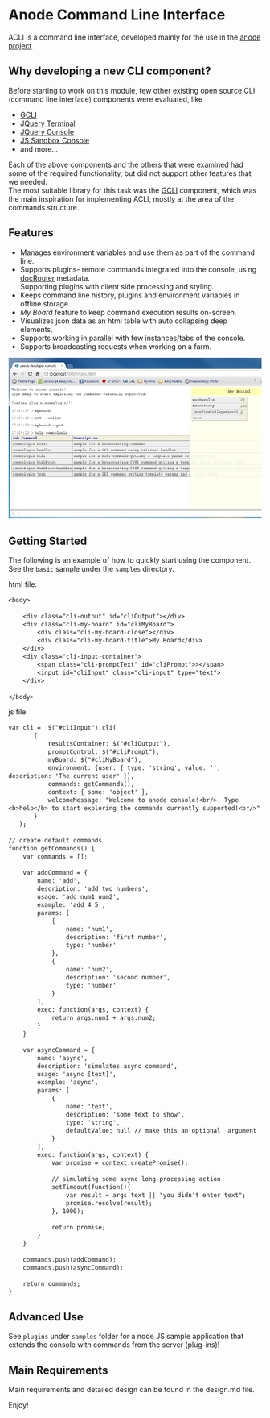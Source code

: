 Anode Command Line Interface
=============================
ACLI is a command line interface, developed mainly for the use in the [anode project](http://anodejs.org).  

Why developing a new CLI component?
-----------------------------------
Before starting to work on this module, few other existing open source CLI (command line interface) components were evaluated, like

* [GCLI](https://github.com/mozilla/gcli)
* [JQuery Terminal](http://terminal.jcubic.pl/examples.php)
* [JQuery Console](http://neocotic.com/jquery-console)
* [JS Sandbox Console](http://josscrowcroft.github.com/javascript-sandbox-console)
* and more...

Each of the above components and the others that were examined had some of the required functionality, but did not support other features that we needed.  
The most suitable library for this task was the [GCLI](https://github.com/mozilla/gcli) component, which was the main inspiration for implementing ACLI, mostly at the area of the commands structure.  

Features
--------
* Manages environment variables and use them as part of the command line.
* Supports plugins- remote commands integrated into the console, using [docRouter](https://github.com/anodejs/node-docrouter) metadata.  
	Supporting plugins with client side processing and styling.  
* Keeps command line history, plugins and environment variables in offline storage.
* _My Board_ feature to keep command execution results on-screen.
* Visualizes json data as an html table with auto collapsing deep elements.
* Supports working in parallel with few instances/tabs of the console.
* Supports broadcasting requests when working on a farm.


![Example for 'My Board' feature](cli_myboard.jpg "aCLI with My Board")

Getting Started
---------------
The following is an example of how to quickly start using the component.  
See the `basic` sample under the `samples` directory.  

html file:
	
	<body>

		<div class="cli-output" id="cliOutput"></div>
		<div class="cli-my-board" id="cliMyBoard">
			<div class="cli-my-board-close"></div>
			<div class="cli-my-board-title">My Board</div>
		</div>
		<div class="cli-input-container">
			<span class="cli-promptText" id="cliPrompt">></span>
			<input id="cliInput" class="cli-input" type="text">
		</div>

	</body>

js file:

    var cli =  $("#cliInput").cli(
           {
               resultsContainer: $("#cliOutput"),
               promptControl: $("#cliPrompt"),
               myBoard: $("#cliMyBoard"),
               environment: {user: { type: 'string', value: '', description: 'The current user' }},
               commands: getCommands(),
			   context: { some: 'object' },
               welcomeMessage: "Welcome to anode console!<br/>. Type <b>help</b> to start exploring the commands currently supported!<br/>"
           }
       );
	   
	// create default commands
    function getCommands() {
        var commands = [];

        var addCommand = {
            name: 'add',
            description: 'add two numbers',
            usage: 'add num1 num2',
            example: 'add 4 5',
            params: [
                {
                    name: 'num1',
                    description: 'first number',
                    type: 'number'
                },
                {
                    name: 'num2',
                    description: 'second number',
                    type: 'number'
                }
            ],
            exec: function(args, context) {
                return args.num1 + args.num2;
            }
        }

        var asyncCommand = {
            name: 'async',
            description: 'simulates async command',
            usage: 'async [text]',
            example: 'async',
            params: [
                {
                    name: 'text',
                    description: 'some text to show',
                    type: 'string',
                    defaultValue: null // make this an optional  argument
                }
            ],
            exec: function(args, context) {
                var promise = context.createPromise();

                // simulating some async long-processing action
                setTimeout(function(){
                    var result = args.text || "you didn't enter text";
                    promise.resolve(result);
                }, 1000);

                return promise;
            }
        }
		
		commands.push(addCommand);
		commands.push(asyncCommand);
		
        return commands;
    }

	
Advanced Use
------------
See `plugins` under `samples` folder for a node JS sample application that extends the console with commands from the server (plug-ins)!


Main Requirements
-----------------
Main requirements and detailed design can be found in the design.md file.

Enjoy!


	
